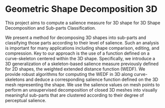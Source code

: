 # Geometric Shape Decomposition 3D

This project aims to compute a salience measure for 3D shape for 3D Shape 
Decomposition and Sub-parts Classification.

We present a method for decomposing 3D shapes into sub-parts and classifying 
those parts according to their level of salience. Such an analysis is important 
for many applications including shape comparison, editing, and compression. Key 
to our approach is the use of a function defined on a curve-skeleton centered 
within the 3D shape. Specifically, we introduce a 3D generalization of a 
skeleton-based salience measure previously defined for 2D shapes, the weighted 
extended distance function (WEDF). We provide robust algorithms for computing 
the WEDF in 3D along curve-skeletons and deduce a corresponding salience 
function defined on the 3D mesh representing the shape. We use the salience 
values on mesh points to perform an unsupervised decomposition of closed 3D 
meshes into visually meaningful sub-parts that are clustered according to their 
degree of perceptual salience.
